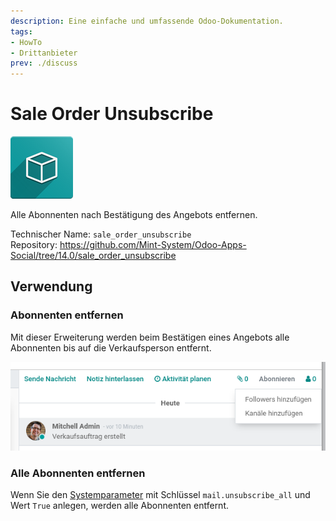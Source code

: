 ```yaml
---
description: Eine einfache und umfassende Odoo-Dokumentation.
tags:
- HowTo
- Drittanbieter
prev: ./discuss
---
```

# Sale Order Unsubscribe
![icon_oms_box](assets/icon_oms_box.png)

Alle Abonnenten nach Bestätigung des Angebots entfernen.
 
Technischer Name: `sale_order_unsubscribe`\
Repository: <https://github.com/Mint-System/Odoo-Apps-Social/tree/14.0/sale_order_unsubscribe>

## Verwendung

### Abonnenten entfernen

Mit dieser Erweiterung werden beim Bestätigen eines Angebots alle Abonnenten bis auf die Verkaufsperson entfernt.

![](assets/Sale%20Order%20Unsubscribe.png)

### Alle Abonnenten entfernen

Wenn Sie den [Systemparameter](Development.md#Systemparameter%20anlegen) mit Schlüssel `mail.unsubscribe_all` und Wert `True` anlegen, werden alle Abonnenten entfernt.